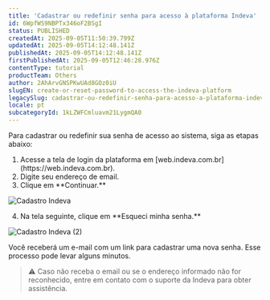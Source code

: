 ```yaml
---
title: 'Cadastrar ou redefinir senha para acesso à plataforma Indeva'
id: 6WpfWS9NBPTx346oF2BSgI
status: PUBLISHED
createdAt: 2025-09-05T11:50:39.799Z
updatedAt: 2025-09-05T14:12:48.141Z
publishedAt: 2025-09-05T14:12:48.141Z
firstPublishedAt: 2025-09-05T12:46:28.976Z
contentType: tutorial
productTeam: Others
author: 2AhArvGNSPKwUAd8GOz0iU
slugEN: create-or-reset-password-to-access-the-indeva-platform
legacySlug: cadastrar-ou-redefinir-senha-para-acesso-a-plataforma-indeva
locale: pt
subcategoryId: 1kLZWFCmluavm21LygmQA0
---
```


Para cadastrar ou redefinir sua senha de acesso ao sistema, siga as etapas abaixo:

<ol>
  <li>Acesse a tela de login da plataforma em [web.indeva.com.br](https://web.indeva.com.br).</li>
  <li>Digite seu endereço de email.</li>
  <li>Clique em **Continuar.**</li>
</ol>


  <img src="https://raw.githubusercontent.com/vtexdocs/help-center-content/refs/heads/main/docs/pt/tutorials/indeva-by-vtex/conta-do-usu%C3%A1rio/cadastrar-ou-redefinir-senha-para-acesso-a-plataforma-indeva_1.png" alt="Cadastro Indeva" style="max-width:100%; height:auto;" />


<ol start="4">
  <li>Na tela seguinte, clique em **Esqueci minha senha.**</li>
</ol>


  <img src="https://raw.githubusercontent.com/vtexdocs/help-center-content/refs/heads/main/docs/pt/tutorials/indeva-by-vtex/conta-do-usu%C3%A1rio/cadastrar-ou-redefinir-senha-para-acesso-a-plataforma-indeva_2.png" alt="Cadastro Indeva (2)" style="max-width:100%; height:auto;" />


Você receberá um e-mail com um link para cadastrar uma nova senha. Esse processo pode levar alguns minutos.

> ⚠️ Caso não receba o email ou se o endereço informado não for reconhecido, entre em contato com o suporte da Indeva para obter assistência.
